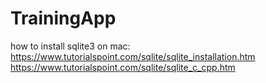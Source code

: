 # TrainingApp


how to install sqlite3 on mac:
https://www.tutorialspoint.com/sqlite/sqlite_installation.htm
https://www.tutorialspoint.com/sqlite/sqlite_c_cpp.htm  
